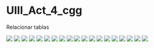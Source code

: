 # UIII_Act_4_cgg
Relacionar tablas

![](https://github.com/CampaG128/UIII_Act_4_cgg/blob/main/img/c1.PNG)
![](https://github.com/CampaG128/UIII_Act_4_cgg/blob/main/img/c2.PNG)
![](https://github.com/CampaG128/UIII_Act_4_cgg/blob/main/img/c3.PNG)
![](https://github.com/CampaG128/UIII_Act_4_cgg/blob/main/img/c4.PNG)
![](https://github.com/CampaG128/UIII_Act_4_cgg/blob/main/img/c5.PNG)
![](https://github.com/CampaG128/UIII_Act_4_cgg/blob/main/img/c6.PNG)
![](https://github.com/CampaG128/UIII_Act_4_cgg/blob/main/img/c7.PNG)
![](https://github.com/CampaG128/UIII_Act_4_cgg/blob/main/img/c8.PNG)
![](https://github.com/CampaG128/UIII_Act_4_cgg/blob/main/img/c9.PNG)
![](https://github.com/CampaG128/UIII_Act_4_cgg/blob/main/img/c10.PNG)
![](https://github.com/CampaG128/UIII_Act_4_cgg/blob/main/img/c11.PNG)
![](https://github.com/CampaG128/UIII_Act_4_cgg/blob/main/img/c12.PNG)
![](https://github.com/CampaG128/UIII_Act_4_cgg/blob/main/img/c13.PNG)
![](https://github.com/CampaG128/UIII_Act_4_cgg/blob/main/img/c14.PNG)
![](https://github.com/CampaG128/UIII_Act_4_cgg/blob/main/img/c15.PNG)
![](https://github.com/CampaG128/UIII_Act_4_cgg/blob/main/img/c16.PNG)
![](https://github.com/CampaG128/UIII_Act_4_cgg/blob/main/img/c17.PNG)
![](https://github.com/CampaG128/UIII_Act_4_cgg/blob/main/img/c18.PNG)
![](https://github.com/CampaG128/UIII_Act_4_cgg/blob/main/img/c19.PNG)
